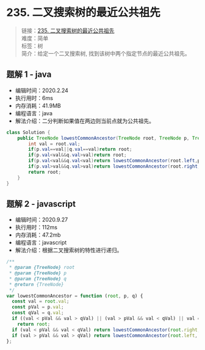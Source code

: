 # 235. 二叉搜索树的最近公共祖先

> 链接：[235. 二叉搜索树的最近公共祖先](https://leetcode-cn.com/problems/lowest-common-ancestor-of-a-binary-search-tree/)  
> 难度：简单  
> 标签：树  
> 简介：给定一个二叉搜索树, 找到该树中两个指定节点的最近公共祖先。

## 题解 1 - java

- 编辑时间：2020.2.24
- 执行用时：6ms
- 内存消耗：41.9MB
- 编程语言：java
- 解法介绍：二分判断如果值在两边则当前点就为公共祖先。

```java
class Solution {
    public TreeNode lowestCommonAncestor(TreeNode root, TreeNode p, TreeNode q) {
        int val = root.val;
        if(p.val==val||q.val==val)return root;
        if(p.val<val&&q.val>val)return root;
        if(p.val<val&&q.val<val)return lowestCommonAncestor(root.left,p,q);
        if(p.val>val&&q.val>val)return lowestCommonAncestor(root.right,p,q);
        return root;
    }
}
```

## 题解 2 - javascript

- 编辑时间：2020.9.27
- 执行用时：112ms
- 内存消耗：47.2mb
- 编程语言：javascript
- 解法介绍：根据二叉搜索树的特性进行递归。

```javascript
/**
 * @param {TreeNode} root
 * @param {TreeNode} p
 * @param {TreeNode} q
 * @return {TreeNode}
 */
var lowestCommonAncestor = function (root, p, q) {
  const val = root.val;
  const pVal = p.val;
  const qVal = q.val;
  if ((val < pVal && val > qVal) || (val > pVal && val < qVal) || val === pVal || val === qVal)
    return root;
  if (val < pVal && val < qVal) return lowestCommonAncestor(root.right, p, q);
  if (val > pVal && val > qVal) return lowestCommonAncestor(root.left, p, q);
};
```
